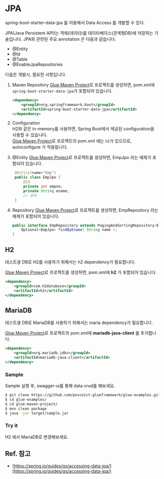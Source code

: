 # JPA

spring-boot-starter-data-jpa 를 이용해서 Data Access 를 개발할 수 있다. 

JPA(Java Persistent API)는 객체(데이타)를 데이타베이스(관계형DB)에 저장하는 기술입니다.
JPA와 관련된 주요 annotation 은 다음과 같습니다.

* @Entity
* @Id
* @Table
* @EnableJpaRepositories

다음은 개발시, 필요한 사항입니다. 

1. Maven Repository
    [Glue Maven Project](../create-project.html#glue_maven_project)로 프로젝트를 생성하면, 
    pom.xml에 `spring-boot-starter-data-jpa`가 포함되어 있습니다. 
    ```xml
    <dependency>
        <groupId>org.springframework.boot</groupId>
        <artifactId>spring-boot-starter-data-jpa</artifactId>
    </dependency>
    ```

1. Configuration  
    H2와 같은 in-memory를 사용하면, Spring Boot에서 제공된 configuration을 사용할 수 있습니다.  
    [Glue Maven Project](../create-project.html#glue_maven_project)로 프로젝트의 
    pom.xml 에는 `h2`가 있으므로, autoconfigure 가 적용됩니다.  

1. @Entity
   [Glue Maven Project](../create-project.html#glue_maven_project)로 프로젝트를 생성하면, 
   EmpJpo 라는 예제가 포함되어 있습니다. 
   ```java
    @Entity(name="Emp")
    public class EmpJpo {
        @Id
        private int empno;
        private String ename;
        // 중략
    }
   ```

1. Repository
    [Glue Maven Project](../create-project.html#glue_maven_project)로 프로젝트를 생성하면, 
    EmpRepository 라는 예제가 포함되어 있습니다.
    ```java
    public interface EmpRepository extends PagingAndSortingRepository<EmpJpo, String> {
        Optional<EmpJpo> findByEname( String name );
    }
    ```

## <a name="h2"></a>H2

테스트용 DB로 H2를 사용하기 위해서는 h2 dependency가 필요합니다.  

[Glue Maven Project](../create-project.html#glue_maven_project)로 프로젝트를 생성하면, 
pom.xml에 **h2** 가 포함되어 있습니다. 
```xml
<dependency>
    <groupId>com.h2database</groupId>
    <artifactId>h2</artifactId>
</dependency>
```

## <a name="mariadb"></a>MariaDB

테스트용 DB로 MariaDB를 사용하기 위해서는 maria dependency가 필요합니다.  

[Glue Maven Project](../create-project.html#glue_maven_project)로 프로젝트의 pom.xml에 **mariadb-java-client** 를 추가합니다.
```xml
<dependency>
    <groupId>org.mariadb.jdbc</groupId>
    <artifactId>mariadb-java-client</artifactId>
</dependency>
```

### Sample

Sample 실행 후, swagger-ui를 통해 data crud를 해보세요. 

```bash
$ git clone https://github.com/poscoict-glueframework/glue-examples.git
$ cd glue-examples/
$ cd glue-maven-project/
$ mvn clean package
$ java -jar target/sample.jar
```

### Try it

H2 에서 MariaDB로 변경해보세요.

## Ref. 참고

* [https://spring.io/guides/gs/accessing-data-jpa/](https://spring.io/guides/gs/accessing-data-jpa/)
